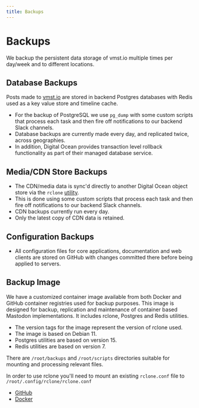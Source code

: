 ```yaml
---
title: Backups
---
```


# Backups

We backup the persistent data storage of vmst.io multiple times per day/week and to different locations.

## Database Backups

Posts made to [vmst.io](https://vmst.io) are stored in backend Postgres databases with Redis used as a key value store and timeline cache.

- For the backup of PostgreSQL we use `pg_dump` with some custom scripts that process each task and then fire off notifications to our backend Slack channels.
- Database backups are currently made every day, and replicated twice, across geographies.
- In addition, Digital Ocean provides transaction level rollback functionality as part of their managed database service.

## Media/CDN Store Backups

- The CDN/media data is sync'd directly to another Digital Ocean object store via the `rclone` [utility](https://rclone.org).
- This is done using some custom scripts that process each task and then fire off notifications to our backend Slack channels.
- CDN backups currently run every day.
- Only the latest copy of CDN data is retained.

## Configuration Backups

- All configuration files for core applications, documentation and web clients are stored on GitHub with changes committed there before being applied to servers.

## Backup Image

We have a customized container image available from both Docker and GitHub container registries used for backup purposes.
This image is designed for backup, replication and maintenance of container based Mastodon implementations.
It includes rclone, Postgres and Redis utilities.

- The version tags for the image represent the version of rclone used.
- The image is based on Debian 11.
- Postgres utilities are based on version 15.
- Redis utilities are based on version 7.

There are `/root/backups` and `/root/scripts` directories suitable for mounting and processing relevant files.

In order to use rclone you'll need to mount an existing `rclone.conf` file to `/root/.config/rclone/rclone.conf`

- [GitHub](https://github.com/users/vmstan/packages/container/package/rclone)
- [Docker](https://hub.docker.com/r/vmstan/rclone)